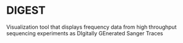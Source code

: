 # DIGEST
Visualization tool that displays frequency data from high throughput sequencing experiments as DIgitally GEnerated Sanger Traces
